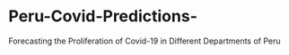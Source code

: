 # Peru-Covid-Predictions-
Forecasting the Proliferation of Covid-19 in Different Departments of Peru
